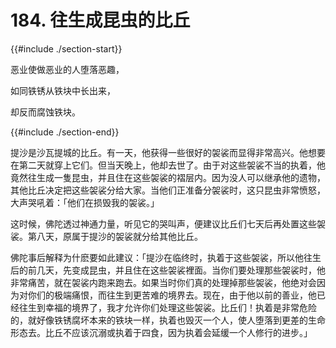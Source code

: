 # 184. 往生成昆虫的比丘
{{#include ./section-start}}

恶业使做恶业的人堕落恶趣，

如同铁锈从铁块中长出来，

却反而腐蚀铁块。

{{#include ./section-end}}

提沙是沙瓦提城的比丘。有一天，他获得一些很好的袈裟而显得非常高兴。他想要在第二天就穿上它们。但当天晚上，他却去世了。由于对这些袈裟不当的执着，他竟然往生成一隻昆虫，并且住在这些袈裟的褶层内。因为没人可以继承他的遗物，其他比丘决定把这些袈裟分给大家。当他们正准备分袈裟时，这只昆虫非常愤怒，大声哭吼着：「他们在损毁我的袈裟。」

这时候，佛陀透过神通力量，听见它的哭叫声，便建议比丘们七天后再处置这些袈裟。第八天，原属于提沙的袈裟就分给其他比丘。

佛陀事后解释为什麽要如此建议：「提沙在临终时，执着于这些袈裟，所以他往生后的前几天，先变成昆虫，并且住在这些袈裟裡面。当你们要处理那些袈裟时，他非常痛苦，就在袈裟内跑来跑去。如果当时你们真的处理掉那些袈裟，他绝对会因为对你们的极端痛恨，而往生到更苦难的境界去。现在，由于他以前的善业，他已经往生到幸福的境界了，我才允许你们处理这些袈裟。比丘们！执着是非常危险的，就好像铁锈腐坏本来的铁块一样，执着也毁灭一个人，使人堕落到更差的生命形态去。比丘不应该沉溺或执着于四食，因为执着会延缓一个人修行的进步。」


